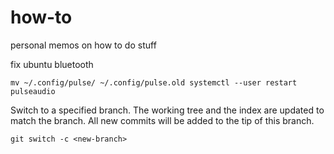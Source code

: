 # how-to

personal memos on how to do stuff

fix ubuntu bluetooth
```
mv ~/.config/pulse/ ~/.config/pulse.old systemctl --user restart pulseaudio
```

Switch to a specified branch. The working tree and the index are updated to match the branch. All new commits will be added to the tip of this branch.
```
git switch -c <new-branch>
```
